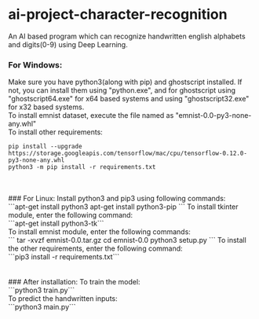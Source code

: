 # ai-project-character-recognition
An AI based program which can recognize handwritten english alphabets and digits(0-9) using Deep Learning.

### For Windows:
Make sure you have python3(along with pip) and ghostscript installed.  If not, you can install them using "python.exe", and for ghostscript using "ghostscript64.exe" for x64 based systems and using "ghostscript32.exe" for x32 based systems.<br>
To install emnist dataset, execute the file named as "emnist-0.0-py3-none-any.whl"<br>
To install other requirements:<br>
```
pip install --upgrade https://storage.googleapis.com/tensorflow/mac/cpu/tensorflow-0.12.0-py3-none-any.whl
python3 -m pip install -r requirements.txt
```
<br>
<br>
### For Linux:
Install python3 and pip3 using following commands:<br>
```apt-get install python3
apt-get install python3-pip
```
To install tkinter module, enter the following command:<br>
```apt-get install python3-tk```<br>
To install emnist module, enter the following commands:<br>
```
tar -xvzf emnist-0.0.tar.gz
cd emnist-0.0
python3 setup.py
```
To install the other requirements, enter the following command:<br>
```pip3 install -r requirements.txt```<br>
<br><br>
### After installation:
To train the model:<br>
```python3 train.py```<br>
To predict the handwritten inputs:<br>
```python3 main.py```<br>
